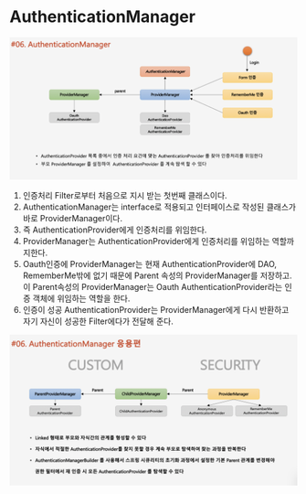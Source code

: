 # AuthenticationManager

![](../../../../../.gitbook/assets/2020-10-25-8.44.25.png)

1. 인증처리 Filter로부터 처음으로 지시 받는 첫번째 클래스이다.
2. AuthenticationManager는 interface로 적용되고 인터페이스로 작성된 클래스가 바로 ProviderManager이다.
3. 즉 AuthenticationProvider에게 인증처리를 위임한다.
4. ProviderManager는 AuthenticationProvider에게 인증처리를 위임하는 역할까지한다.
5. Oauth인증에 ProviderManager는 현재 AuthenticationProvider에 DAO, RememberMe밖에 없기 때문에 Parent 속성의 ProviderManager를 저장하고. 이 Parent속성의 ProviderManager는 Oauth AuthenticationProvider라는 인증 객체에 위임하는 역할을 한다.
6. 인증이 성공 AuthenticationProvider는 ProviderManager에게 다시 반환하고 자기 자신이 성공한 Filter에다가 전달해 준다.

![](../../../../../.gitbook/assets/2020-10-25-8.44.30.png)

